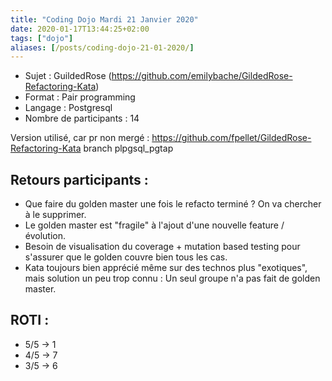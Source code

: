 ```yaml
---
title: "Coding Dojo Mardi 21 Janvier 2020"
date: 2020-01-17T13:44:25+02:00
tags: ["dojo"]
aliases: [/posts/coding-dojo-21-01-2020/]
---
```

- Sujet : GuildedRose (https://github.com/emilybache/GildedRose-Refactoring-Kata)
- Format : Pair programming
- Langage : Postgresql
- Nombre de participants : 14

Version utilisé, car pr non mergé : https://github.com/fpellet/GildedRose-Refactoring-Kata branch plpgsql_pgtap

## Retours participants :

- Que faire du golden master une fois le refacto terminé ? On va chercher à le supprimer.
- Le golden master est "fragile" à l'ajout d'une nouvelle feature / évolution.
- Besoin de visualisation du coverage + mutation based testing pour s'assurer que le golden couvre bien tous les cas.
- Kata toujours bien apprécié même sur des technos plus "exotiques", mais solution un peu trop connu : Un seul groupe n'a pas fait de golden master.

## ROTI :
- 5/5 -> 1
- 4/5 -> 7
- 3/5 -> 6
